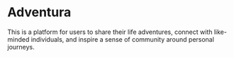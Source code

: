 # Adventura
This is a platform for users to share their life adventures, connect with like-minded individuals, and inspire a sense of community around personal journeys.
